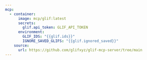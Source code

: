 ```yaml
---
mcp:
  - container:
      image: mcp/glif:latest
      secrets:
        glif.api_token: GLIF_API_TOKEN
      environment:
        GLIF_IDS: "{{glif.ids}}"
        IGNORE_SAVED_GLIFS: "{{glif.ignored_saved}}"
    source:
      url: https://github.com/glifxyz/glif-mcp-server/tree/main
---
```

